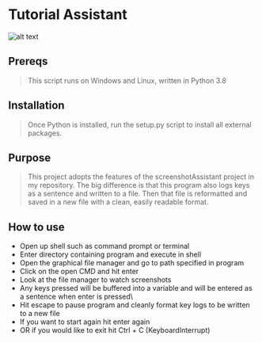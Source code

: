 # Tutorial Assistant
![alt text](https://github.com/ngimb64/TutorialAssistant/blob/master/TutorialAssistant.png?raw=true)

## Prereqs
> This script runs on Windows and Linux, written in Python 3.8

## Installation
> Once Python is installed, run the setup.py script to install all external packages.

## Purpose
> This project adopts the features of the screenshotAssistant project in my repository.
> The big difference is that this program also logs keys as a sentence and written to a file.
> Then that file is reformatted and saved in a new file with a clean, easily readable format.

## How to use
- Open up shell such as command prompt or terminal
- Enter directory containing program and execute in shell
- Open the graphical file manager and go to path specified in program
- Click on the open CMD and hit enter
- Look at the file manager to watch screenshots
- Any keys pressed will be buffered into a variable and will be entered as a sentence when enter is pressed\
- Hit escape to pause program and cleanly format key logs to be written to a new file
- If you want to start again hit enter again
- OR if you would like to exit hit Ctrl + C (KeyboardInterrupt)
 